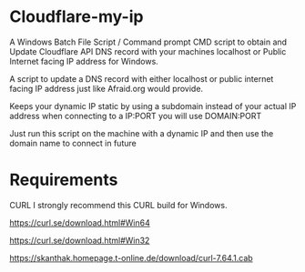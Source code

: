 # Cloudflare-my-ip

A Windows Batch File Script / Command prompt CMD script to obtain and Update Cloudflare API DNS record with your machines localhost or Public Internet facing IP address for Windows.

A script to update a DNS record with either localhost or public internet facing IP address just like Afraid.org would provide.


Keeps your dynamic IP static by using a subdomain instead of your actual IP address when connecting to a IP:PORT you will use DOMAIN:PORT 


Just run this script on the machine with a dynamic IP and then use the domain name to connect in future

# Requirements

CURL I strongly recommend this CURL build for Windows.

https://curl.se/download.html#Win64

https://curl.se/download.html#Win32

https://skanthak.homepage.t-online.de/download/curl-7.64.1.cab
